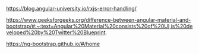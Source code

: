 https://blog.angular-university.io/rxjs-error-handling/

https://www.geeksforgeeks.org/difference-between-angular-material-and-bootstrap/#:~:text=Angular%20Material%20consists%20of%20UI,is%20developed%20by%20Twitter%20Blueprint.

https://ng-bootstrap.github.io/#/home